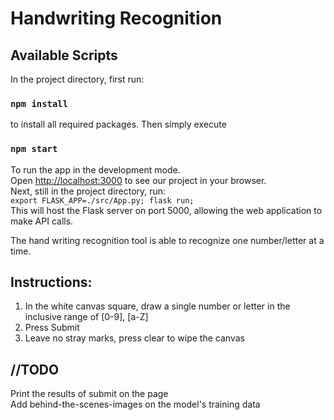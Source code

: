# Handwriting Recognition

## Available Scripts

In the project directory, first run:

### `npm install`

to install all required packages. Then simply execute
 
### `npm start`

To run the app in the development mode.<br>
Open [http://localhost:3000](http://localhost:3000) to see our project in your browser.<br>
Next, still in the project directory, run:<br>
`export FLASK_APP=./src/App.py; flask run;`<br>
This will host the Flask server on port 5000, allowing the web application to make API calls.<br>

The hand writing recognition tool is able to recognize one number/letter at a time.
## Instructions:
1. In the white canvas square, draw a single number or letter in the inclusive range of [0-9], [a-Z]
2. Press Submit
3. Leave no stray marks, press clear to wipe the canvas

## //TODO<br>
Print the results of submit on the page<br>
Add behind-the-scenes-images on the model's training data
